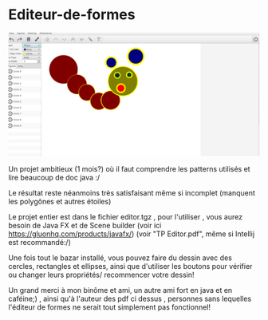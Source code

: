 # Editeur-de-formes

![alt text](https://github.com/0x14mth3n1ght/Editeur-de-formes/blob/main/chenille.png)

Un projet ambitieux (1 mois?) où il faut comprendre les patterns utilisés et lire beaucoup de doc java :/

Le résultat reste néanmoins très satisfaisant même si incomplet (manquent les polygônes et autres étoiles)

Le projet entier est dans le fichier editor.tgz , pour l'utiliser , vous aurez besoin de Java FX et de Scene builder (voir ici https://gluonhq.com/products/javafx/) (voir "TP Editor.pdf", même si Intellij est recommandé:/)

Une fois tout le bazar installé, vous pouvez faire du dessin avec des cercles, rectangles et ellipses, ainsi que d'utiliser les boutons pour vérifier ou changer leurs propriétés/ recommencer votre dessin!

Un grand merci à mon binôme et ami, un autre ami fort en java et en caféine;) , ainsi qu'à l'auteur des pdf ci dessus , personnes sans lequelles l'éditeur de formes ne serait tout simplement pas fonctionnel!
